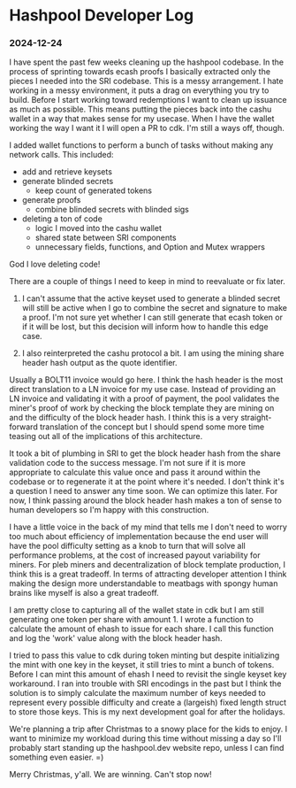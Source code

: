 # Hashpool Developer Log
### 2024-12-24

I have spent the past few weeks cleaning up the hashpool codebase. In the process of sprinting towards ecash proofs I basically extracted only the pieces I needed into the SRI codebase. This is a messy arrangement. I hate working in a messy environment, it puts a drag on everything you try to build. Before I start working toward redemptions I want to clean up issuance as much as possible. This means putting the pieces back into the cashu wallet in a way that makes sense for my usecase. When I have the wallet working the way I want it I will open a PR to cdk. I'm still a ways off, though.

I added wallet functions to perform a bunch of tasks without making any network calls. This included:
- add and retrieve keysets
- generate blinded secrets
  - keep count of generated tokens
- generate proofs
  - combine blinded secrets with blinded sigs
- deleting a ton of code
  - logic I moved into the cashu wallet
  - shared state between SRI components
  - unnecessary fields, functions, and Option and Mutex wrappers

God I love deleting code!

There are a couple of things I need to keep in mind to reevaluate or fix later.

1) I can't assume that the active keyset used to generate a blinded secret will still be active when I go to combine the secret and signature to make a proof. I'm not sure yet whether I can still generate that ecash token or if it will be lost, but this decision will inform how to handle this edge case.

2) I also reinterpreted the cashu protocol a bit. I am using the mining share header hash output as the quote identifier.

Usually a BOLT11 invoice would go here. I think the hash header is the most direct translation to a LN invoice for my use case. Instead of providing an LN invoice and validating it with a proof of payment, the pool validates the miner's proof of work by checking the block template they are mining on and the difficulty of the block header hash. I think this is a very straight-forward translation of the concept but I should spend some more time teasing out all of the implications of this architecture.

It took a bit of plumbing in SRI to get the block header hash from the share validation code to the success message. I'm not sure if it is more appropriate to calculate this value once and pass it around within the codebase or to regenerate it at the point where it's needed. I don't think it's a question I need to answer any time soon. We can optimize this later. For now, I think passing around the block header hash makes a ton of sense to human developers so I'm happy with this construction.

I have a little voice in the back of my mind that tells me I don't need to worry too much about efficiency of implementation because the end user will have the pool difficulty setting as a knob to turn that will solve all performance problems, at the cost of increased payout variability for miners. For pleb miners and decentralization of block template production, I think this is a great tradeoff. In terms of attracting developer attention I think making the design more understandable to meatbags with spongy human brains like myself is also a great tradeoff.

I am pretty close to capturing all of the wallet state in cdk but I am still generating one token per share with amount 1. I wrote a function to calculate the amount of ehash to issue for each share. I call this function and log the 'work' value along with the block header hash. 

I tried to pass this value to cdk during token minting but despite initializing the mint with one key in the keyset, it still tries to mint a bunch of tokens. Before I can mint this amount of ehash I need to revisit the single keyset key workaround. I ran into trouble with SRI encodings in the past but I think the solution is to simply calculate the maximum number of keys needed to represent every possible difficulty and create a (largeish) fixed length struct to store those keys. This is my next development goal for after the holidays.

We're planning a trip after Christmas to a snowy place for the kids to enjoy. I want to minimize my workload during this time without missing a day so I'll probably start standing up the hashpool.dev website repo, unless I can find something even easier. =)

Merry Christmas, y'all. We are winning. Can't stop now!
